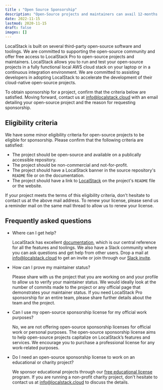 ```yaml
---
title : "Open Source Sponsorship"
description: "Open-Source projects and maintainers can avail 12-months free access to LocalStack Pro to support the development, testing, and adopting of open-source projects"
date: 2022-11-15
lastmod: 2020-11-15
draft: false
images: []
---
```


LocalStack is built on several third-party open-source software and toolings. We are committed to supporting the open-source community and offer free access to LocalStack Pro to open-source projects and maintainers. LocalStack allows you to run and test your open-source projects in a fully functional local AWS cloud stack on your laptop or in a continuous integration environment. We are committed to assisting developers in adopting LocalStack to accelerate the development of their cloud-native open-source projects.

To obtain sponsorship for a project, confirm that the criteria below are satisfied. Moving forward, contact us at [info@localstack.cloud](mailto:info@localstack.cloud) with an email detailing your open-source project and the reason for requesting sponsorship.

## Eligibility criteria

We have some minor eligibility criteria for open-source projects to be eligible for sponsorship. Please confirm that the following criteria are satisfied:

- The project should be open-source and available on a publically accessible repository.
- The project should be non-commercial and not-for-profit.
- The project should have a LocalStack banner in the source repository's `README` file or on the documentation.
- The project should have a link to [LocalStack](https://localstack.cloud/) on the project's `README` file or the website.

If your project meets the terms of this eligibility criteria, don't hesitate to contact us at the above mail address. To renew your license, please send us a reminder mail on the same mail thread to allow us to renew your license.

## Frequently asked questions

- Where can I get help?

  LocalStack has excellent [documentation](https://docs.localstack.cloud/overview/), which is our central reference for all the features and toolings. We also have a Slack community where you can ask questions and get help from other users. Drop a mail at [info@localstack.cloud](mailto:info@localstack.cloud) to get an invite or join through our [Slack invite](http://slack.localstack.cloud/).

- How can I prove my maintainer status?

  Please share with us the project that you are working on and your profile to allow us to verify your maintainer status. We would ideally look at the number of commits made to the project or any official page that demonstrates your maintainer status. If you need LocalStack Pro sponsorship for an entire team, please share further details about the team and the project.

- Can I use my open-source sponsorship license for my official work purposes?

  No, we are not offering open-source sponsorship licenses for official work or personal purposes. The open-source sponsorship license aims to help open-source projects capitalize on LocalStack’s features and services. We encourage you to purchase a professional license for any work-related purposes.

- Do I need an open-source sponsorship license to work on an educational or charity project?

  We sponsor educational projects through our [free educational license](https://localstack.cloud/educational-license/) program. If you are running a non-profit charity project, don't hesitate to contact us at [info@localstack.cloud](mailto:info@localstack.cloud) to discuss the details.

